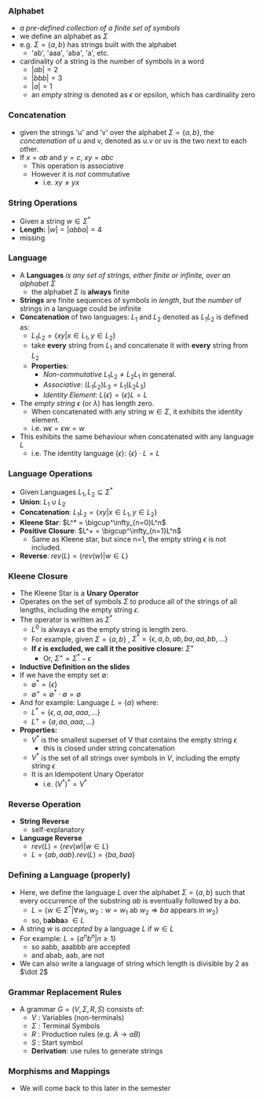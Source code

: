 ### **Alphabet**
- *a pre-defined collection of a finite set of symbols*
- we define an alphabet as $\Sigma$ 
- e.g. $\Sigma = \{a, b\}$ has strings built with the alphabet
	- 'ab', 'aaa', 'aba', 'a', etc.
- cardinality of a string is the number of symbols in a word
	- $|ab| = 2$
	- $|bbb| = 3$
	- $|a| = 1$
	- an *empty string* is denoted as $\epsilon$ or epsilon, which has cardinality zero
### Concatenation
- given the strings 'u' and 'v' over the alphabet $\Sigma = \{a,b\}$, the *concatenation* of u and v, denoted as u.v or uv is the two next to each other.
- If $x = ab$ and $y=c$, $xy = abc$
	- This operation is associative
	- However it is *not* commutative
		- i.e. $xy \ne yx$ 
### String Operations
- Given a string $w \in \Sigma^*$
- **Length:** $|w| = |abba| = 4$
- missing
### Language
-  A **Languages** *is any set of strings, either finite or infinite, over an alphabet $\Sigma$*
	- the alphabet $\Sigma$ is **always** finite
- **Strings** are finite sequences of symbols in *length*, but the *number* of strings in a language could be infinite
- **Concatenation** of two languages: $L_1$ and $L_2$ denoted as $L_1L_2$ is defined as:
	- $L_1L_2 = \{xy | x \in L_1, y \in L_2\}$ 
	- take **every** string from $L_1$ and concatenate it with **every** string from $L_2$
	- **Properties**:
		- *Non-commutative* $L_1L_2 \ne L_2L_1$ in general.
		- *Associative*: $(L_1L_2)L_3 = L_1(L_2L_3)$
		- *Identity Element*: $L\{\epsilon\} = \{\epsilon\}L = L$
- The *empty string* $\epsilon$ (or $\lambda$) has length zero.
	- When concatenated with any string $w \in \Sigma$, it exhibits the identity element.
	- i.e. $w\epsilon = \epsilon w = w$ 
- This exhibits the same behaviour when concatenated with any language $L$
	- i.e. The identity language $\{\epsilon\}$: $\{\epsilon\} \cdot  L = L$ 
### Language Operations
- Given Languages $L_1,L_2 \subseteq \Sigma^*$ 
- **Union**: $L_1 \cup L_2$
- **Concatenation**: $L_1L_2 = \{xy | x \in L_1, y \in L_2\}$ 
- **Kleene Star**: $L^* = \bigcup^\infty_{n=0}L^n$
- **Positive Closure**: $L^+ = \bigcup^\infty_{n=1}L^n$
	- Same as Kleene star, but since n=1, the empty string $\epsilon$ is not included.
- **Reverse**: $rev(L) = \{rev(w) | w\in L\}$ 
### Kleene Closure
- The Kleene Star is a **Unary Operator**
- Operates on the set of symbols $\Sigma$ to produce all of the strings of all lengths, including the empty string $\epsilon$.
- The operator is written as $\Sigma^*$
	- $L^0$ is always $\epsilon$ as the empty string is length zero.
	- For example, given $\Sigma = \{a,b\}$ , $\Sigma^* = \{\epsilon, a, b, ab, ba, aa, bb, ...\}$
	- **If $\epsilon$ is excluded, we call it the positive closure:** $\Sigma^+$
		- Or, $\Sigma^+ = \Sigma^* - \epsilon$
- **Inductive Definition on the slides**
- If we have the empty set $\emptyset$:
	- $\emptyset^* = \{\epsilon\}$
	- $\emptyset^+ = \emptyset^*\cdot \emptyset = \emptyset$
- And for example: Language $L = \{a\}$ where:
	- $L^* = \{\epsilon, a, aa, aaa, ... \}$
	- $L^+ = \{a, aa, aaa, ...\}$
- **Properties:**
	- $V^*$ is the smallest superset of V that contains the empty string $\epsilon$
		- this is closed under string concatenation
	- $V^*$ is the set of all strings over symbols in $V$, including the empty string $\epsilon$
	- It is an Idempotent Unary Operator
		- i.e. $(V^*)^* = V^*$
### Reverse Operation
- **String Reverse**
	- self-explanatory
- **Language Reverse**
	- $rev(L) = \{rev(w)|w\in L\}$
	- $L = \{ab,aab\}. rev(L) = \{ba, baa\}$ 
### Defining a Language (properly)
- Here, we define the language $L$ over the alphabet $\Sigma =\{a,b\}$ such that every occurrence of the substring $ab$ is eventually followed by a $ba$.
	- $L = \{w\in \Sigma^* | \forall w_1, w_2: w = w_1 \text{ ab } w_2 \Rightarrow ba \text{ appears in } w_2\}$
	- so, b**abba**a $\in L$
- A string $w$ is *accepted* by a language $L$ if $w\in L$
- For example: $L = \{a^nb^n | n \geq 1\}$
	- so aabb, aaabbb are accepted
	- and abab, aab, are not
- We can also write a language of string which length is divisible by 2 as $\dot 2$
### Grammar Replacement Rules
- A grammar $G = (V, \Sigma, R, S)$ consists of:
	- $V$ : Variables (non-terminals)
	- $\Sigma$ : Terminal Symbols
	- $R$ : Production rules (e.g. $A \rightarrow aB$)
	- $S$ : Start symbol
	- **Derivation**: use rules to generate strings
### Morphisms and Mappings
- We will come back to this later in the semester